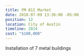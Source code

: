 ```yaml
---
title: FM 812 Market
date: 2018-07-09 13:36:00 -05:00
position: 12
location: City of Austin
timeline: 2014
cost: "$100,000"
---
```


Installation of 7 metal buildings